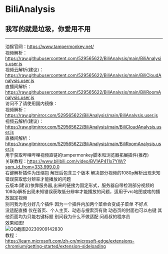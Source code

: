 # BiliAnalysis
## **我写的就是垃圾，你爱用不用**
***
油猴官网：https://www.tampermonkey.net/<br>
视频解析：https://raw.githubusercontent.com/529565622/BiliAnalysis/main/BiliAnalysis.user.js<br>
视频云解析(建议)：https://raw.githubusercontent.com/529565622/BiliAnalysis/main/BiliCloudAnalysis.user.js<br>
直播间解析：https://raw.githubusercontent.com/529565622/BiliAnalysis/main/BiliRoomAnalysis.user.js<br>
访问不了请使用国内镜像：<br>
视频解析：https://raw.gitmirror.com/529565622/BiliAnalysis/main/BiliAnalysis.user.js<br>
视频云解析(建议)：https://raw.gitmirror.com/529565622/BiliAnalysis/main/BiliCloudAnalysis.user.js<br>
直播间解析：https://raw.gitmirror.com/529565622/BiliAnalysis/main/BiliRoomAnalysis.user.js<br>
用于获取哔哩哔哩视频直链的tampermonkey脚本和浏览器拓展插件(推荐)<br>
关联教程：https://www.bilibili.com/video/BV1AP411x7YW/?spm_id_from=333.999.0.0<br>
右键解析插件为压缩包 解压后包含三个版本 解决部分视频的1080p解析出现未知错误获取低分辨率才能播放的问题 <br>
云版本(建议)依靠服务器,出来的链接为固定形式，服务器自带检测部分视频的1080p解析出现未知错误获取低分辨率才能播放的问题，适用于vrc地图或啥的播放固定视频 <br>
别问我为毛分好几个插件 因为一个插件内加两个菜单会变成子菜单 不好点<br>
没适配直播 仅在首页、个人主页、动态与搜索页有效 动态页的封面也可以右键 其他页面均为只能右键标题 别问我为什么不做适配 问叔叔的程序员<br>
效果如图!<br>
![QQ截图20230909142830](https://github.com/529565622/BiliAnalysis/assets/70092715/27911680-9d0f-4f84-b849-22165381f6fa) <br>
教程：<br>
https://learn.microsoft.com/zh-cn/microsoft-edge/extensions-chromium/getting-started/extension-sideloading
